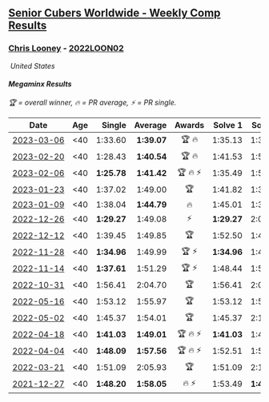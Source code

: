 <style>table {white-space: nowrap;}</style>
<link rel="stylesheet" type="text/css" href="/scw-comp/css/flags.css" />

## [Senior Cubers Worldwide - Weekly Comp Results](/scw-comp/results/)
### [Chris Looney](README.md) - [2022LOON02](https://www.worldcubeassociation.org/persons/2022LOON02?event=minx)

<i class="flag flag-US" />&nbsp;United States

#### Megaminx Results

<span style="white-space: nowrap;">🏆 = overall winner</span>, <span style="white-space: nowrap;">🔥 = PR average</span>, <span style="white-space: nowrap;">⚡ = PR single</span>.

| Date | Age | Single | Average | Awards | Solve 1 | Solve 2 | Solve 3 | Solve 4 | Solve 5 | Video |
| :--: | :--: | --: | --: | :--: | --: | --: | --: | --: | --: | :-- |
| [2023-03-06](../../results/2023-03-06/minx.md) | <40 | 1:33.60 | **1:39.07** | 🏆 🔥 | 1:35.13 | 1:38.72 | 1:33.60 | 1:43.36 | 1:51.38 | [Desktop](https://www.facebook.com/chris.looney/videos/757790229199553) / [Mobile](https://m.facebook.com/chris.looney/videos/757790229199553) |
| [2023-02-20](../../results/2023-02-20/minx.md) | <40 | 1:28.43 | **1:40.54** | 🏆 🔥 | 1:41.53 | 1:53.12 | 1:28.43 | 1:36.13 | 1:43.96 | [Desktop](https://www.facebook.com/chris.looney/videos/222833796937433) / [Mobile](https://m.facebook.com/chris.looney/videos/222833796937433) |
| [2023-02-06](../../results/2023-02-06/minx.md) | <40 | **1:25.78** | **1:41.42** | 🏆 🔥 ⚡ | 1:35.49 | 1:56.26 | 1:46.47 | **1:25.78** | 1:42.30 | [Desktop](https://www.facebook.com/chris.looney/videos/1353335928838112) / [Mobile](https://m.facebook.com/chris.looney/videos/1353335928838112) |
| [2023-01-23](../../results/2023-01-23/minx.md) | <40 | 1:37.02 | 1:49.00 | 🏆 | 1:41.82 | 1:37.02 | 1:53.74 | 2:13.13 | 1:51.43 | [Desktop](https://www.facebook.com/chris.looney/videos/521736930076663) / [Mobile](https://m.facebook.com/chris.looney/videos/521736930076663) |
| [2023-01-09](../../results/2023-01-09/minx.md) | <40 | 1:38.04 | **1:44.79** | 🔥 | 1:45.01 | 1:38.25 | 1:51.11 | 1:38.04 | 1:58.03 | [Desktop](https://www.facebook.com/chris.looney/videos/1210788549572985) / [Mobile](https://m.facebook.com/chris.looney/videos/1210788549572985) |
| [2022-12-26](../../results/2022-12-26/minx.md) | <40 | **1:29.27** | 1:49.08 | ⚡ | **1:29.27** | 2:03.59 | 1:53.09 | 1:44.10 | 1:50.05 | [Desktop](https://www.facebook.com/chris.looney/videos/696010502121522) / [Mobile](https://m.facebook.com/chris.looney/videos/696010502121522) |
| [2022-12-12](../../results/2022-12-12/minx.md) | <40 | 1:39.45 | 1:49.85 | 🏆 | 1:52.50 | 1:47.28 | 1:39.45 | 1:52.14 | 1:50.13 | [Desktop](https://www.facebook.com/chris.looney/videos/1183704045879954) / [Mobile](https://m.facebook.com/chris.looney/videos/1183704045879954) |
| [2022-11-28](../../results/2022-11-28/minx.md) | <40 | **1:34.96** | 1:49.99 | 🏆 ⚡ | **1:34.96** | 1:42.49 | 1:55.80 | 2:13.20 | 1:51.69 | [Desktop](https://www.facebook.com/chris.looney/videos/863420938182193) / [Mobile](https://m.facebook.com/chris.looney/videos/863420938182193) |
| [2022-11-14](../../results/2022-11-14/minx.md) | <40 | **1:37.61** | 1:51.29 | 🏆 ⚡ | 1:48.44 | 1:52.97 | 1:52.45 | 1:57.77 | **1:37.61** | [Desktop](https://www.facebook.com/chris.looney/videos/836047324387155) / [Mobile](https://m.facebook.com/chris.looney/videos/836047324387155) |
| [2022-10-31](../../results/2022-10-31/minx.md) | <40 | 1:56.41 | 2:04.70 | 🏆 | 1:56.41 | 2:00.28 | 2:04.83 | 2:08.98 | 2:14.34 | [Desktop](https://www.facebook.com/chris.looney/videos/829503174841521) / [Mobile](https://m.facebook.com/chris.looney/videos/829503174841521) |
| [2022-05-16](../../results/2022-05-16/minx.md) | <40 | 1:53.12 | 1:55.97 | 🏆 | 1:53.12 | 1:56.64 | 1:55.71 | 1:55.56 | 2:01.21 | [Desktop](https://www.facebook.com/chris.looney/videos/537199267812881) / [Mobile](https://m.facebook.com/chris.looney/videos/537199267812881) |
| [2022-05-02](../../results/2022-05-02/minx.md) | <40 | 1:45.37 | 1:54.01 | 🏆 | 1:45.37 | 2:16.60 | 1:50.30 | 1:53.07 | 1:58.66 | [Desktop](https://www.facebook.com/chris.looney/videos/513897106878181) / [Mobile](https://m.facebook.com/chris.looney/videos/513897106878181) |
| [2022-04-18](../../results/2022-04-18/minx.md) | <40 | **1:41.03** | **1:49.01** | 🏆 🔥 ⚡ | **1:41.03** | 1:43.64 | 1:54.95 | 2:23.65 | 1:48.43 | [Desktop](https://www.facebook.com/chris.looney/videos/478369737367161) / [Mobile](https://m.facebook.com/chris.looney/videos/478369737367161) |
| [2022-04-04](../../results/2022-04-04/minx.md) | <40 | **1:48.09** | **1:57.56** | 🏆 🔥 ⚡ | 1:52.51 | 1:53.43 | 2:06.75 | **1:48.09** | 2:12.22 | [Desktop](https://www.facebook.com/chris.looney/videos/1114455972464997) / [Mobile](https://m.facebook.com/chris.looney/videos/1114455972464997) |
| [2022-03-21](../../results/2022-03-21/minx.md) | <40 | 1:51.09 | 2:05.93 | 🏆 | 1:51.09 | 2:12.63 | 2:06.49 | 2:03.82 | 2:07.49 | [Desktop](https://www.facebook.com/chris.looney/videos/1879300155595543) / [Mobile](https://m.facebook.com/chris.looney/videos/1879300155595543) |
| [2021-12-27](../../results/2021-12-27/minx.md) | <40 | **1:48.20** | **1:58.05** | 🔥 ⚡ | 1:53.49 | **1:48.20** | 1:54.00 | 2:09.11 | 2:06.67 | [Desktop](https://www.facebook.com/chris.looney/videos/457367222639331) / [Mobile](https://m.facebook.com/chris.looney/videos/457367222639331) |


<!-- Global site tag (gtag.js) - Google Analytics -->
<script async src="https://www.googletagmanager.com/gtag/js?id=UA-86348435-3"></script>
<script>window.dataLayer = window.dataLayer || []; function gtag() {dataLayer.push(arguments);} gtag('js', new Date()); gtag('config', 'UA-86348435-3');</script>
